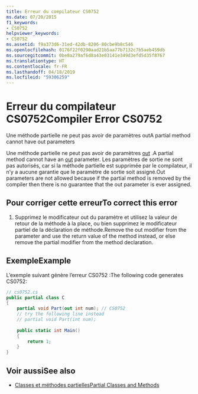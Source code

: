 ```yaml
---
title: Erreur du compilateur CS0752
ms.date: 07/20/2015
f1_keywords:
- CS0752
helpviewer_keywords:
- CS0752
ms.assetid: f9a373d6-31ed-42db-8206-80cbe9b8c546
ms.openlocfilehash: 0176f22f0290aad21b5aa77b7132c7b5aeb459db
ms.sourcegitcommit: 0be8a279af6d8a43e03141e349d3efd5d35f8767
ms.translationtype: HT
ms.contentlocale: fr-FR
ms.lasthandoff: 04/18/2019
ms.locfileid: "59306259"
---
```

# <a name="compiler-error-cs0752"></a><span data-ttu-id="affc1-102">Erreur du compilateur CS0752</span><span class="sxs-lookup"><span data-stu-id="affc1-102">Compiler Error CS0752</span></span>
<span data-ttu-id="affc1-103">Une méthode partielle ne peut pas avoir de paramètres out</span><span class="sxs-lookup"><span data-stu-id="affc1-103">A partial method cannot have out parameters</span></span>  
  
 <span data-ttu-id="affc1-104">Une méthode partielle ne peut pas avoir de paramètres [out](../../csharp/language-reference/keywords/out-parameter-modifier.md) .</span><span class="sxs-lookup"><span data-stu-id="affc1-104">A partial method cannot have an [out](../../csharp/language-reference/keywords/out-parameter-modifier.md) parameter.</span></span> <span data-ttu-id="affc1-105">Les paramètres de sortie ne sont pas autorisés, car si la méthode partielle est supprimée par le compilateur, il n’y a aucune garantie que le paramètre de sortie soit assigné.</span><span class="sxs-lookup"><span data-stu-id="affc1-105">Out parameters are not allowed because if the partial method is removed by the compiler then there is no guarantee that the out parameter is ever assigned.</span></span>  
  
## <a name="to-correct-this-error"></a><span data-ttu-id="affc1-106">Pour corriger cette erreur</span><span class="sxs-lookup"><span data-stu-id="affc1-106">To correct this error</span></span>  
  
1. <span data-ttu-id="affc1-107">Supprimez le modificateur out du paramètre et utilisez la valeur de retour de la méthode à la place, ou bien supprimez le modificateur partiel de la déclaration de méthode.</span><span class="sxs-lookup"><span data-stu-id="affc1-107">Remove the out modifier from the parameter and use the return value of the method instead, or else remove the partial modifier from the method declaration.</span></span>  
  
## <a name="example"></a><span data-ttu-id="affc1-108">Exemple</span><span class="sxs-lookup"><span data-stu-id="affc1-108">Example</span></span>  
 <span data-ttu-id="affc1-109">L’exemple suivant génère l’erreur CS0752 :</span><span class="sxs-lookup"><span data-stu-id="affc1-109">The following code generates CS0752:</span></span>  
  
```csharp  
// cs0752.cs  
public partial class C  
{  
    partial void Part(out int num); // CS0752  
    // try the following line instead  
    // partial void Part(int num);  
  
    public static int Main()  
    {  
        return 1;  
    }  
}  
```  
  
## <a name="see-also"></a><span data-ttu-id="affc1-110">Voir aussi</span><span class="sxs-lookup"><span data-stu-id="affc1-110">See also</span></span>

- [<span data-ttu-id="affc1-111">Classes et méthodes partielles</span><span class="sxs-lookup"><span data-stu-id="affc1-111">Partial Classes and Methods</span></span>](../../csharp/programming-guide/classes-and-structs/partial-classes-and-methods.md)
